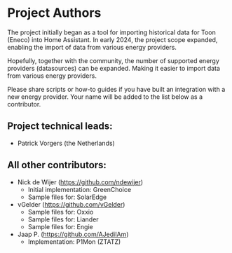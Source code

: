 Project Authors
===============

The project initially began as a tool for importing historical data for Toon (Eneco) into Home Assistant. In early 2024, the project scope expanded, enabling the import of data from various energy providers.

Hopefully, together with the community, the number of supported energy providers (datasources) can be expanded. Making it easier to import data from various energy providers.

Please share scripts or how-to guides if you have built an integration with a new energy provider. Your name will be added to the list below as a contributor.

## Project technical leads:

* Patrick Vorgers (the Netherlands)

## All other contributors:

* Nick de Wijer (https://github.com/ndewijer)
    * Initial implementation: GreenChoice
    * Sample files for: SolarEdge
* vGelder (https://github.com/vGelder)
    * Sample files for: Oxxio
    * Sample files for: Liander
    * Sample files for: Engie
* Jaap P. (https://github.com/AJediIAm)
    * Implementation: P1Mon (ZTATZ)